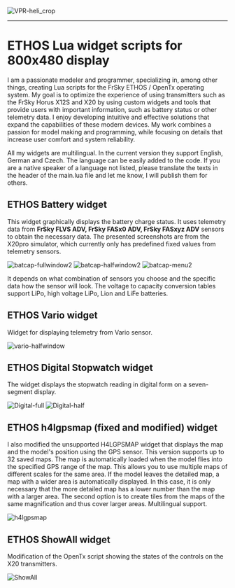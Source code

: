 
![VPR-heli_crop](https://github.com/user-attachments/assets/c20f1842-3afb-4ef8-9f90-24fd48db7957)
<HR>
<H1>ETHOS Lua widget scripts for 800x480 display</H1>


I am a passionate modeler and programmer, specializing in, among other things, creating Lua scripts for the FrSky ETHOS / OpenTx operating system. My goal is to optimize the experience of using transmitters such as the FrSky Horus X12S and X20 by using custom widgets and tools that provide users with important information, such as battery status or other telemetry data. I enjoy developing intuitive and effective solutions that expand the capabilities of these modern devices. My work combines a passion for model making and programming, while focusing on details that increase user comfort and system reliability.

All my widgets are multilingual. In the current version they support English, German and Czech. The language can be easily added to the code. If you are a native speaker of a language not listed, please translate the texts in the header of the main.lua file and let me know, I will publish them for others.

<H2>ETHOS Battery widget</H2>
This widget graphically displays the battery charge status. It uses telemetry data from <B>FrSky FLVS ADV, FrSky FASx0 ADV, FrSky FASxyz ADV</B> sensors to obtain the necessary data.
The presented screenshots are from the X20pro simulator, which currently only has predefined fixed values ​​from telemetry sensors.

![batcap-fullwindow2](https://github.com/user-attachments/assets/2f1a6e0b-681f-4e38-87ee-c408efeab61c)
![batcap-halfwindow2](https://github.com/user-attachments/assets/8f07df64-6f62-46b8-b739-06a6bd00374f)
![batcap-menu2](https://github.com/user-attachments/assets/7e75bcc0-6a2c-4726-83ca-3667fcb94271)

It depends on what combination of sensors you choose and the specific data how the sensor will look. The voltage to capacity conversion tables support LiPo, high voltage LiPo, Lion and LiFe batteries.

<H2>ETHOS Vario widget</H2>
Widget for displaying telemetry from Vario sensor.

![vario-halfwindow](https://github.com/user-attachments/assets/c6dd3739-6096-4729-8e28-dafa8f15ef78)

<H2>ETHOS Digital Stopwatch widget</H2>
The widget displays the stopwatch reading in digital form on a seven-segment display.

![Digital-full](https://github.com/user-attachments/assets/500ffb62-e5ed-4706-8648-adef7c70764a)
![Digital-half](https://github.com/user-attachments/assets/ba68800a-61f7-405e-a4cb-f245a9df6355)

<H2>ETHOS h4lgpsmap (fixed and modified) widget</H2>
I also modified the unsupported H4LGPSMAP widget that displays the map and the model's position using the GPS sensor.
This version supports up to 32 saved maps. The map is automatically loaded when the model flies into the specified GPS range of the map.
This allows you to use multiple maps of different scales for the same area. If the model leaves the detailed map, a map with a wider area is automatically displayed. In this case, it is only necessary that the more detailed map has a lower number than the map with a larger area.
The second option is to create tiles from the maps of the same magnification and thus cover larger areas.
Multilingual support.

![h4lgpsmap](https://github.com/user-attachments/assets/ec95bcae-51b3-4030-8903-9fc5a36da1ee)

<H2>ETHOS ShowAll widget</H2>
Modification of the OpenTx script showing the states of the controls on the X20 transmitters.

![ShowAll](https://github.com/user-attachments/assets/fd7d764c-e398-4218-b32d-a24c7e40dd58)
